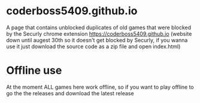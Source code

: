 # coderboss5409.github.io
A page that contains unblocked duplicates of old games that were blocked by the Securly chrome extension
https://coderboss5409.github.io (website down until augest 30th so it doesn't get blocked by Securly, if you wanna use it just download the source code as a zip file and open index.html) 

# Offline use
At the moment ALL games here work offline, so if you want to play offline to go the the releases and download the latest release
